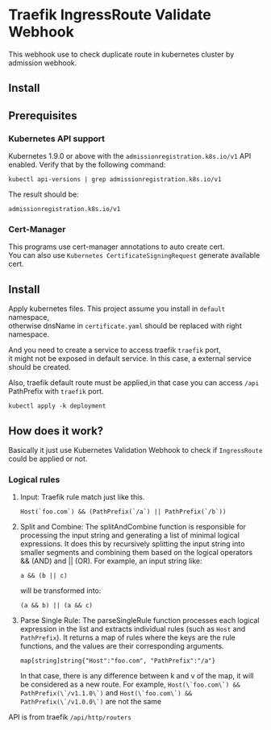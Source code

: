 # Traefik IngressRoute Validate Webhook

This webhook use to check duplicate route in kubernetes cluster by admission webhook.

## Install

## Prerequisites

### Kubernetes API support

Kubernetes 1.9.0 or above with the `admissionregistration.k8s.io/v1` API enabled. Verify that by the following command:
```
kubectl api-versions | grep admissionregistration.k8s.io/v1
```
The result should be:
```
admissionregistration.k8s.io/v1
```

### Cert-Manager

This programs use cert-manager annotations to auto create cert.  
You can also use `Kubernetes CertificateSigningRequest` generate available cert.

## Install

Apply kubernetes files.
This project assume you install in `default` namespace,  
otherwise dnsName in `certificate.yaml` should be replaced with right namespace.

And you need to create a service to access traefik `traefik` port,  
it might not be exposed in default service.
In this case, a external service should be created.

Also, traefik default route must be applied,in that case you can access `/api` PathPrefix
with `traefik` port.
   
```
kubectl apply -k deployment
```

## How does it work?


Basically it just use Kubernetes Validation Webhook to check if `IngressRoute` could be applied
or not.

### Logical rules

1. Input: Traefik rule match just like this.

    ```
    Host(`foo.com`) && (PathPrefix(`/a`) || PathPrefix(`/b`))
    ```

2. Split and Combine: The splitAndCombine function is responsible for processing the input string and generating a list 
of minimal logical expressions. It does this by recursively splitting the input string into smaller segments and 
combining them based on the logical operators && (AND) and || (OR). For example, an input string like:  
    ```
    a && (b || c)
    ```
   will be transformed into:
    ```
    (a && b) || (a && c)
    ```
3. Parse Single Rule: The parseSingleRule function processes each logical expression in the list and extracts individual 
rules (such as `Host` and `PathPrefix`). It returns a map of rules where the keys are the rule functions, and the values 
are their corresponding arguments.
    ```
   map[string]string{"Host":"foo.com", "PathPrefix":"/a"}
    ```
   
    In that case, there is any difference between k and v of the map, it will be considered as a new route.
    For example, ``Host(\`foo.com\`) && PathPrefix(\`/v1.1.0\`)`` and ``Host(\`foo.com\`) && PathPrefix(\`/v1.0.0\`)`` are not the same

API is from traefik `/api/http/routers`